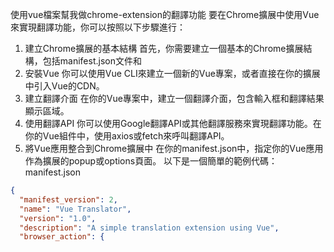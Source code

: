 使用vue檔案幫我做chrome-extension的翻譯功能
要在Chrome擴展中使用Vue來實現翻譯功能，你可以按照以下步驟進行：
1. 建立Chrome擴展的基本結構
首先，你需要建立一個基本的Chrome擴展結構，包括manifest.json文件和
2. 安裝Vue
你可以使用Vue CLI來建立一個新的Vue專案，或者直接在你的擴展中引入Vue的CDN。
3. 建立翻譯介面
在你的Vue專案中，建立一個翻譯介面，包含輸入框和翻譯結果顯示區域。
4. 使用翻譯API
你可以使用Google翻譯API或其他翻譯服務來實現翻譯功能。在你的Vue組件中，使用axios或fetch來呼叫翻譯API。
5. 將Vue應用整合到Chrome擴展中
在你的manifest.json中，指定你的Vue應用作為擴展的popup或options頁面。
以下是一個簡單的範例代碼：
manifest.json
```json
{
  "manifest_version": 2,
  "name": "Vue Translator",
  "version": "1.0",
  "description": "A simple translation extension using Vue",
  "browser_action": {                                                           